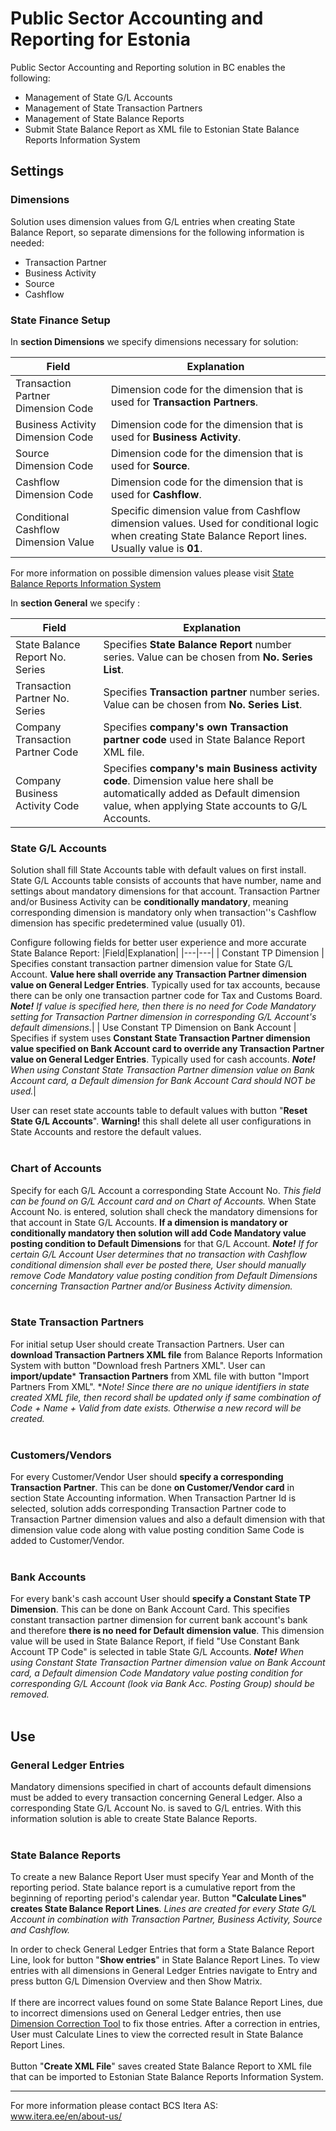 # Public Sector Accounting and Reporting for Estonia
Public Sector Accounting and Reporting solution in BC enables the following:

- Management of State G/L Accounts
- Management of State Transaction Partners
- Management of State Balance Reports
- Submit State Balance Report as XML file to Estonian State Balance Reports Information System

## Settings
### Dimensions
Solution uses dimension values from G/L entries when creating State Balance Report, so separate dimensions for  the following information is needed:
 - Transaction Partner
 - Business Activity
 - Source
 - Cashflow

### State Finance Setup
In **section Dimensions** we specify dimensions necessary for solution:

|Field|Explanation|
|---|---| 
| Transaction Partner Dimension Code | Dimension code for the dimension that is used for **Transaction Partners**.|
| Business Activity Dimension Code | Dimension code for the dimension that is used for **Business Activity**.|
| Source Dimension Code | Dimension code for the dimension that is used for **Source**.|
| Cashflow Dimension Code | Dimension code for the dimension that is used for **Cashflow**.|
| Conditional Cashflow Dimension Value | Specific dimension value from Cashflow dimension values. Used for conditional logic when creating State Balance Report lines. Usually value is **01**.|

For more information on possible dimension values please visit <a href="https://saldo.fin.ee/" target="_blank">State Balance Reports Information System</a>

In **section General** we specify :

|Field|Explanation|
|---|---| 
| State Balance Report No. Series | Specifies **State Balance Report** number series. Value can be chosen from **No. Series List**.|
| Transaction Partner No. Series | Specifies **Transaction partner** number series. Value can be chosen from **No. Series List**.|
| Company Transaction Partner Code | Specifies **company's own Transaction partner code** used in State Balance Report XML file.|
| Company Business Activity Code | Specifies **company's main Business activity code**. Dimension value here shall be automatically added as Default dimension value, when applying State accounts to G/L Accounts.|


### State G/L Accounts
Solution shall fill State Accounts table with default values on first install.
State G/L Accounts table consists of accounts that have number, name and settings about mandatory dimensions for that account.
Transaction Partner and/or Business Activity can be **conditionally mandatory**, meaning corresponding dimension is mandatory only when transaction''s Cashflow dimension has specific predetermined value (usually 01).

Configure following fields for better user experience and more accurate State Balance Report:
|Field|Explanation|
|---|---| 
| Constant TP Dimension | Specifies constant transaction partner dimension value for State G/L Account. **Value here shall override any Transaction Partner dimension value on General Ledger Entries**. Typically used for tax accounts, because there can be only one transaction partner code for Tax and Customs Board. ***Note!** If value is specified here, then there is no need for Code Mandatory setting for Transaction Partner dimension in corresponding G/L Account's default dimensions.*|
| Use Constant TP Dimension on Bank Account | Specifies if system uses **Constant State Transaction Partner dimension value specified on Bank Account card to override any Transaction Partner value on General Ledger Entries**. Typically used for cash accounts. ***Note!** When using Constant State Transaction Partner dimension value on Bank Account card, a Default dimension for Bank Account Card should NOT be used.*|


User can reset state accounts table to default values with button "**Reset State G/L Accounts**".
**Warning!** this shall delete all user configurations in State Accounts and restore the default values.
<br><br>

### Chart of Accounts
Specify for each G/L Account a corresponding State Account No. *This field can be found on G/L Account card and on Chart of Accounts.*
When State Account No. is entered, solution shall check the mandatory dimensions for that account in State G/L Accounts. **If a dimension is mandatory or conditionally mandatory then solution will add Code Mandatory value posting condition to Default Dimensions** for that G/L Account. ***Note!** If for certain G/L Account User determines that no transaction with Cashflow conditional dimension shall ever be posted there, User should manually remove Code Mandatory value posting condition from Default Dimensions concerning  Transaction Partner and/or Business Activity dimension.*
<br><br>

### State Transaction Partners
For initial setup User should create Transaction Partners.
User can **download Transaction Partners XML file** from Balance Reports Information System with button "Download fresh Partners XML".
User can **import/update*** **Transaction Partners** from XML file with button "Import Partners From XML".
**Note! Since there are no unique identifiers in state created XML file, then record shall be updated only if same combination of Code + Name + Valid from date exists. Otherwise a new record will be created.*
<br><br>

### Customers/Vendors
For every Customer/Vendor User should **specify a corresponding Transaction Partner**. This can be done **on Customer/Vendor card** in section State Accounting information.
When Transaction Partner Id is selected, solution adds corresponding Transaction Partner code to Transaction Partner dimension values and also a default dimension with that dimension value code along with value posting condition Same Code is added to Customer/Vendor.
<br><br>

### Bank Accounts
For every bank's cash account User should **specify a Constant State TP Dimension**. This can be done on Bank Account Card.
This specifies constant transaction partner dimension for current bank account's bank and therefore **there is no need for Default dimension value**.
This dimension value will be used in State Balance Report, if field "Use Constant Bank Account TP Code" is selected in table State G/L Accounts.
***Note!** When using Constant State Transaction Partner dimension value on Bank Account card, a Default dimension Code Mandatory value posting condition for corresponding G/L Account (look via Bank Acc. Posting Group) should be removed.*
<br><br>


## Use
### General Ledger Entries
Mandatory dimensions specified in chart of accounts default dimensions must be added to every transaction concerning General Ledger. Also a corresponding State G/L Account No. is saved to G/L entries. With this information solution is able to create State Balance Reports.
<br><br>

### State Balance Reports
To create a new Balance Report User must specify Year and Month of the reporting period. State balance report is a cumulative report from the beginning of reporting period's calendar year.
Button **"Calculate Lines" creates State Balance Report Lines**. *Lines are created for every State G/L Account in combination with Transaction Partner, Business Activity, Source and Cashflow.*

In order to check General Ledger Entries that form a State Balance Report Line, look for button "**Show entries**" in State Balance Report Lines. To view entries with all dimensions in General Ledger Entries navigate to Entry and press button G/L Dimension Overview and then Show Matrix.
<br><br>
If there are incorrect values found on some State Balance Report Lines, due to incorrect dimensions used on General Ledger entries, then use <a href="http://apps.itera.ee/apps/dimension-correction-tool/docs/en-US/app.html" target="_blank">Dimension Correction Tool</a> to fix those entries.
After a correction in entries, User must Calculate Lines to view the corrected result in State Balance Report Lines.
<br><br>
Button "**Create XML File**" saves created State Balance Report to XML file that can be imported to Estonian State Balance Reports Information System.

---

For more information please contact BCS Itera AS:  
<a href="https://www.itera.ee/en/about-us/" target="_blank">www.itera.ee/en/about-us/</a>

